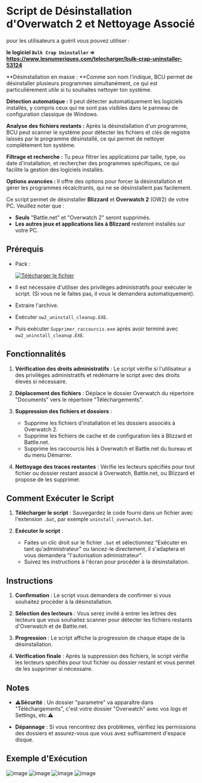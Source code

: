 # Script de Désinstallation d'Overwatch 2 et Nettoyage Associé

pour les utilisateurs a guérit vous pouvez utiliser :

**le logiciel `Bulk Crap Uninstaller` => https://www.lesnumeriques.com/telecharger/bulk-crap-uninstaller-53124**

**Désinstallation en masse : **Comme son nom l'indique, BCU permet de désinstaller plusieurs programmes simultanément, ce qui est particulièrement utile si tu souhaites nettoyer ton système.

**Détection automatique :** Il peut détecter automatiquement les logiciels installés, y compris ceux qui ne sont pas visibles dans le panneau de configuration classique de Windows.

**Analyse des fichiers restants :** Après la désinstallation d'un programme, BCU peut scanner le système pour détecter les fichiers et clés de registre laissés par le programme désinstallé, ce qui permet de nettoyer complètement ton système.

**Filtrage et recherche :** Tu peux filtrer les applications par taille, type, ou date d'installation, et rechercher des programmes spécifiques, ce qui facilite la gestion des logiciels installés.

**Options avancées :** Il offre des options pour forcer la désinstallation et gérer les programmes récalcitrants, qui ne se désinstallent pas facilement.


Ce script permet de désinstaller **Blizzard** et **Overwatch 2** (OW2) de votre PC. Veuillez noter que :

- **Seuls** "Battle.net" et "Overwatch 2" seront supprimés.
- **Les autres jeux et applications liés à Blizzard** resteront installés sur votre PC.

## Prérequis

- Pack :

  [![Télécharger le fichier](https://github.com/user-attachments/assets/4c318b41-f48c-4751-8fa6-2265e0156ff1)](https://github.com/Popolia/ow2_uninstall_cleanup.bat/archive/refs/heads/main.zip)

- Il est nécessaire d'utiliser des privilèges administratifs pour exécuter le script.
  (Si vous ne le faites pas, il vous le demandera automatiquement).

- Extraire l'archive.

- Exécuter `ow2_uninstall_cleanup.EXE`.

- Puis exécuter `Supprimer_raccourcis.exe` après avoir terminé avec `ow2_uninstall_cleanup.EXE`.

## Fonctionnalités

1. **Vérification des droits administratifs** : Le script vérifie si l'utilisateur a des privilèges administratifs et redémarre le script avec des droits élevés si nécessaire.
   
2. **Déplacement des fichiers** : Déplace le dossier Overwatch du répertoire "Documents" vers le répertoire "Téléchargements".
   
3. **Suppression des fichiers et dossiers** :
   - Supprime les fichiers d'installation et les dossiers associés à Overwatch 2.
   - Supprime les fichiers de cache et de configuration liés à Blizzard et Battle.net.
   - Supprime les raccourcis liés à Overwatch et Battle.net du bureau et du menu Démarrer.
     
4. **Nettoyage des traces restantes** : Vérifie les lecteurs spécifiés pour tout fichier ou dossier restant associé à Overwatch, Battle.net, ou Blizzard et propose de les supprimer.

## Comment Exécuter le Script

1. **Télécharger le script** : Sauvegardez le code fourni dans un fichier avec l'extension `.bat`, par exemple `uninstall_overwatch.bat`.

2. **Exécuter le script** : 
   - Faites un clic droit sur le fichier `.bat` et sélectionnez "Exécuter en tant qu'administrateur" ou lancez-le directement, il s'adaptera et vous demandera "l'autorisation administrateur".
   - Suivez les instructions à l'écran pour procéder à la désinstallation.

## Instructions

1. **Confirmation** : Le script vous demandera de confirmer si vous souhaitez procéder à la désinstallation.

2. **Sélection des lecteurs** : Vous serez invité à entrer les lettres des lecteurs que vous souhaitez scanner pour détecter les fichiers restants d'Overwatch et de Battle.net.

3. **Progression** : Le script affiche la progression de chaque étape de la désinstallation.

4. **Vérification finale** : Après la suppression des fichiers, le script vérifie les lecteurs spécifiés pour tout fichier ou dossier restant et vous permet de les supprimer si nécessaire.

## Notes

- ⚠️**Sécurité** : Un dossier "parametre" va apparaître dans "Téléchargements", c'est votre dossier "Overwatch" avec vos logs et Settings, etc.⚠️

- **Dépannage** : Si vous rencontrez des problèmes, vérifiez les permissions des dossiers et assurez-vous que vous avez suffisamment d'espace disque.

## Exemple d'Exécution

![image](https://github.com/user-attachments/assets/e606957d-5b02-4393-996d-9b60f6106e6a)
![image](https://github.com/user-attachments/assets/293a8078-5246-4428-8cf0-8769a1783d3b)
![image](https://github.com/user-attachments/assets/c236dfeb-4fdf-418b-ac79-d6bb7fbdcc0a)
![image](https://github.com/user-attachments/assets/68074212-dea1-417f-b4f9-838e8d4e00c3)

